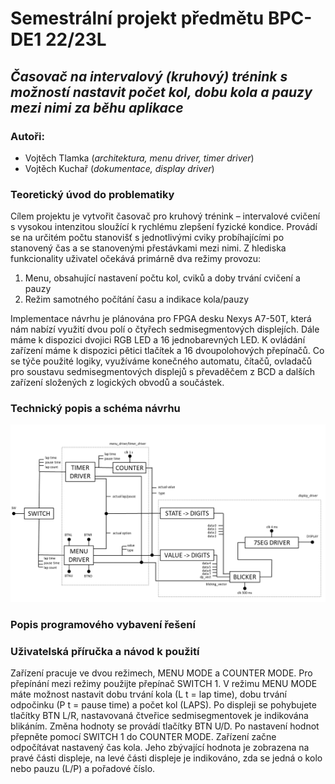 # **Semestrální projekt předmětu BPC-DE1 22/23L**
## *Časovač na intervalový (kruhový) trénink s možností nastavit počet kol, dobu kola a pauzy mezi nimi za běhu aplikace*
### Autoři:
- Vojtěch Tlamka (*architektura, menu driver, timer driver*)
- Vojtěch Kuchař (*dokumentace, display driver*)

### Teoretický úvod do problematiky

Cílem projektu je vytvořit časovač pro kruhový trénink – intervalové cvičení s vysokou intenzitou sloužící k rychlému zlepšení fyzické kondice. Provádí se na určitém počtu stanovišť s jednotlivými cviky probíhajícími po stanovený čas a se stanovenými přestávkami mezi nimi. Z hlediska funkcionality uživatel očekává primárně dva režimy provozu:
  1. Menu, obsahující nastavení počtu kol, cviků a doby trvání cvičení a pauzy
  2. Režim samotného počítání času a indikace kola/pauzy

Implementace návrhu je plánována pro FPGA desku Nexys A7-50T, která nám nabízí využití dvou polí o čtyřech sedmisegmentových displejích. Dále máme k dispozici dvojici RGB LED a 16 jednobarevných LED. K ovládání zařízení máme k dispozici pětici tlačítek a 16 dvoupolohových přepínačů. Co se týče použité logiky, využíváme konečného automatu, čítačů, ovladačů pro soustavu sedmisegmentových displejů s převaděčem z BCD a dalších zařízení složených z logických obvodů a součástek.

### Technický popis a schéma návrhu

![schéma návrhu](img/schematic.png)

### Popis programového vybavení řešení



### Uživatelská příručka a návod k použití

Zařízení pracuje ve dvou režimech, MENU MODE a COUNTER MODE. Pro přepínání mezi režimy použijte přepínač SWITCH 1. V režimu MENU MODE máte možnost nastavit dobu trvání kola (L t = lap time), dobu trvání odpočinku (P t = pause time) a počet kol (LAPS). Po displeji se pohybujete tlačítky BTN L/R, nastavovaná čtveřice sedmisegmentovek je indikována blikáním. Změna hodnoty se provádí tlačítky BTN U/D. Po nastavení hodnot přepněte pomocí SWITCH 1 do COUNTER MODE. Zařízení začne odpočítávat nastavený čas kola. Jeho zbývající hodnota je zobrazena na pravé části displeje, na levé části displeje je indikováno, zda se jedná o kolo nebo pauzu (L/P) a pořadové číslo.
